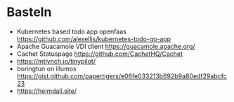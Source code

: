 
# Basteln
- Kubernetes based todo app openfaas https://github.com/alexellis/kubernetes-todo-go-app
- Apache Guacamole VDI client https://guacamole.apache.org/
- Cachet Statuspage https://github.com/CachetHQ/Cachet
- https://mtlynch.io/tinypilot/
- boringtun on illumos https://gist.github.com/papertigers/e06fe033213b692b9a80edf29abcfc23
- https://heimdall.site/